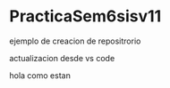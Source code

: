 # PracticaSem6sisv11
ejemplo de creacion de repositrorio

actualizacion desde vs code

hola
como estan
